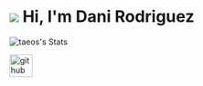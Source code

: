 # <img src="https://media.tenor.com/mcpNuaDanYwAAAAi/duck-ducky.gif"/> Hi, I'm Dani Rodriguez



![taeos's Stats](https://github-readme-stats.vercel.app/api?username=taeos&theme=algolia&show_icons=true&hide_border=true&count_private=true)







 [<img src='https://cdn.jsdelivr.net/npm/simple-icons@3.0.1/icons/github.svg' alt='github' height='40'>](https://github.com/taeos) 

<!--
**TAEOS/TAEOS** is a ✨ _special_ ✨ repository because its `README.md` (this file) appears on your GitHub profile.

Here are some ideas to get you started:

- 🔭 I’m currently working on ...
- 🌱 I’m currently learning ...
- 👯 I’m looking to collaborate on ...
- 🤔 I’m looking for help with ...
- 💬 Ask me about ...
- 📫 How to reach me: ...
- 😄 Pronouns: ...
- ⚡ Fun fact: ...
-->

